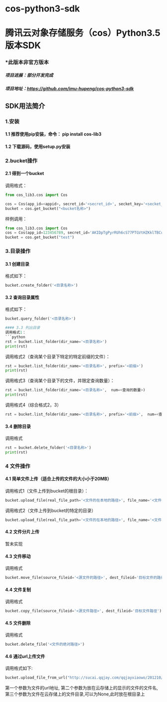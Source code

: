# cos-python3-sdk
# 腾讯云对象存储服务（cos）Python3.5版本SDK
### *此版本非官方版本
##### 项目进展：部分开发完成
##### 项目地址：https://github.com/imu-hupeng/cos-python3-sdk
## SDK用法简介
### 1.安装
#### 1.1 推荐使用pip安装，命令： pip install cos-lib3
#### 1.2 下载源码，使用setup.py安装
### 2.bucket操作
#### 2.1 得到一个bucket
调用格式：
```python
from cos_lib3.cos import Cos

cos = Cos(app_id=<appid>, secret_id='<secret_id>', secket_key='<secket_key>', region='<地域：sh（华东），gz（华南），tj（华北）>')
bucket = cos.get_bucket("<bucket名称>")
```
样例调用：
```python
from cos_lib3.cos import Cos
cos = Cos(app_id=123456789, secret_id='AKIDpTgPyrRUh6cS77PTGVtHZKklTBCurQq2', secket_key='2o5eXbkgNxJ2jWnZ67z1vlIVDxfAQ', region='tj')
bucket = cos.get_bucket("test")
```

### 3.目录操作
#### 3.1 创建目录
格式如下：
```python
bucket.create_folder('<目录名称>')
```
#### 3.2 查询目录属性
格式如下：
```python
bucket.query_folder('<目录名称>')

#### 3.3 列出目录
调用格式1：
```python
rst = bucket.list_folder(dir_name='<目录名称>')
print(rst)
```
调用格式2（查询某个目录下特定的特定前缀的文件）：
```python
rst = bucket.list_folder(dir_name='<目录名称>', prefix='<前缀>')
print(rst)
```
调用格式3（查询某个目录下的文件，并限定查询数量）：
```python
rst = bucket.list_folder(dir_name='<目录名称>',  num=<查询的数量>)
print(rst)
```
调用格式4（综合格式2，3）
```python
rst = bucket.list_folder(dir_name='<目录名称>', prefix='<前缀>',  num=<查询数量>)
```
#### 3.4 删除目录
调用格式
```python
rst = bucket.delete_folder('<目录名称>')
print(rst)
```
### 4 文件操作
#### 4.1 简单文件上传（适合上传的文件的大小小于20MB）
调用格式1（文件上传到bucket的根目录）：
```python
bucket.upload_file(real_file_path='<文件的在本地的路径>', file_name='<文件在bucket的名称>')
```
调用格式2（文件上传到bucket的特定的目录）
```python
bucket.upload_file(real_file_path='<文件的在本地的路径>', file_name='<文件在bucket的名称>', dir_name='<目录名称>')
```
#### 4.2 文件分片上传
暂未实现
#### 4.3 文件移动
调用格式
```python
bucket.move_file(source_fileid='<源文件的路径>', dest_fileid='目标文件的路径')
```
#### 4.4 文件复制
调用格式
```python
bucket.copy_file(source_fileid='<源文件路径>', dest_fileid='目标文件路径')
```
#### 4.5 文件删除
调用格式
```python
bucket.delete_file('<文件的绝对路径>')
```
#### 4.6 通过url上传文件
调用格式如下:
```python
bucket.upload_file_from_url("http://sucai.qqjay.com/qqjayxiaowo/201210/26/1.jpg", file_name="777.jpg", dir_name=None)
```
第一个参数为文件的url地址,
第二个参数为放在云存储上的显示的文件的文件名,
第三个参数为文件在云存储上的文件目录,可以为None,此时放在根目录上

